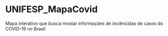 # UNIFESP_MapaCovid
Mapa interativo que busca mostar informações de inciêncidas de casos do COVID-19 no Brasil
